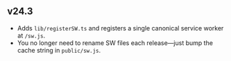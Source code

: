 
## v24.3
- Adds `lib/registerSW.ts` and registers a single canonical service worker at `/sw.js`.
- You no longer need to rename SW files each release—just bump the cache string in `public/sw.js`.
